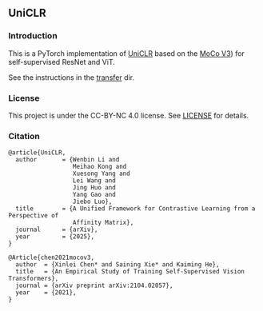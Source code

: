 ## UniCLR

### Introduction
This is a PyTorch implementation of [UniCLR](https://arxiv.org/abs/2211.14516) based on the [MoCo V3](https://github.com/facebookresearch/moco-v3)) for self-supervised ResNet and ViT.



See the instructions in the [transfer](https://github.com/facebookresearch/moco-v3) dir.

### License

This project is under the CC-BY-NC 4.0 license. See [LICENSE](LICENSE) for details.

### Citation
```
@article{UniCLR,
  author       = {Wenbin Li and
                  Meihao Kong and
                  Xuesong Yang and
                  Lei Wang and
                  Jing Huo and
                  Yang Gao and
                  Jiebo Luo},
  title        = {A Unified Framework for Contrastive Learning from a Perspective of
                  Affinity Matrix},
  journal      = {arXiv},
  year         = {2025},
}
```

```
@Article{chen2021mocov3,
  author  = {Xinlei Chen* and Saining Xie* and Kaiming He},
  title   = {An Empirical Study of Training Self-Supervised Vision Transformers},
  journal = {arXiv preprint arXiv:2104.02057},
  year    = {2021},
}
```
